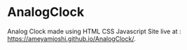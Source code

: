 # AnalogClock
Analog Clock made using HTML CSS Javascript
Site live at :  https://ameyamjoshi.github.io/AnalogClock/.
